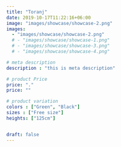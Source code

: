 ```yaml
---
title: "Toranj"
date: 2019-10-17T11:22:16+06:00
image: "images/showcase/showcase-2.png"
images: 
  - "images/showcase/showcase-2.png"
  # - "images/showcase/showcase-1.png"
  # - "images/showcase/showcase-3.png"
  # - "images/showcase/showcase-4.png"

# meta description
description : "this is meta description"

# product Price
price: "."
price: ""

# product variation
colors : ["Green", "Black"]
sizes : ["Free size"]
heights: ["125cm"]


draft: false
---
```


<!-- Apple Watch is a line of smartwatches produced by Apple Inc. It incorporates fitness tracking and health-oriented capabilities with integration with iOS and other Apple products and services. -->

